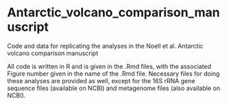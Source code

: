 # Antarctic_volcano_comparison_manuscript
Code and data for replicating the analyses in the Noell et al. Antarctic volcano comparison manuscript

All code is written in R and is given in the .Rmd files, with the associated Figure number given in the name of the .Rmd file. Necessary files for doing these analyses are provided as well, except for the 16S rRNA gene sequence files (available on NCBI) and metagenome files (also available on NCBI).

